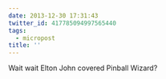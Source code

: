 ```yaml
---
date: 2013-12-30 17:31:43
twitter_id: 417785094997565440
tags:
  - micropost
title: ''
---
```


Wait wait Elton John covered Pinball Wizard?

